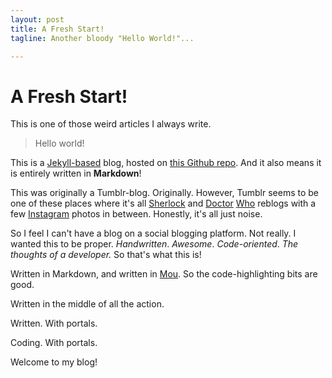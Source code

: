 ```yaml
---
layout: post
title: A Fresh Start!
tagline: Another bloody "Hello World!"...

---
```


# A Fresh Start!

This is one of those weird articles I always write.

> Hello world!

This is a [Jekyll-based](https://github.com/mojombo/jekyll) blog, hosted on [this Github repo](//github.com/jdrydn/codewithportals). And it also means it is entirely written in **Markdown**!

This was originally a Tumblr-blog. Originally. However, Tumblr seems to be one of these places where it's all [Sherlock](//jdryden.me/post/34106005090) and [Doctor](//jdryden.me/post/34021952128) [Who](//jdryden.me/post/30588525759/the-way-i-see-it-every-life-is-a-pile-of-good) reblogs with a few [Instagram](//jdryden.me/post/32885872630/we-made-pizza-we-made-pizza-taken-with) photos in between. Honestly, it's all just noise.

So I feel I can't have a blog on a social blogging platform. Not really. I wanted this to be proper. *Handwritten*. *Awesome*. *Code-oriented*. *The thoughts of a developer.* So that's what this is!

Written in Markdown, and written in [Mou](//mouapp.com). So the code-highlighting bits are good.

Written in the middle of all the action.

Written. With portals.

Coding. With portals.

Welcome to my blog!